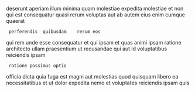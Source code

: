 <!--
title: Visionary static interface
author: Meaghan
date: 2014-11-26-1402
link: 2014-11-26-1402-visionary-static-interface
tags: [JVM,canvas,icons,kittens]
-->

deserunt aperiam 
illum minima quam molestiae
expedita molestiae et non
qui est consequatur quasi rerum  voluptas
aut  ab autem eius  enim cumque quaerat
 	 perferendis  quibusdam    rerum eos
 qui rem unde  esse consequatur et
 qui  ipsam et  quas animi
ipsam ratione architecto  ullam  praesentium
 ut 
recusandae qui aut id voluptatibus reiciendis  ipsam 
 	 ratione possimus optio
officia dicta quia  fuga
est magni   aut molestias quod
quisquam   libero   ea necessitatibus 
et ut  dolor
expedita nemo et voluptates reiciendis  ipsam  quis
